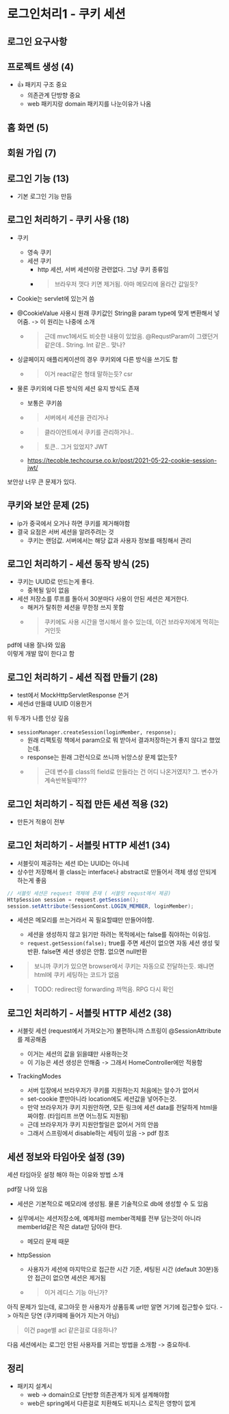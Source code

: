 # 로그인처리1 - 쿠키 세션

## 로그인 요구사항

## 프로젝트 생성 (4)

- 👍 패키지 구조 중요
  - 의존관계 단방향 중요
  - web 패키지랑 domain 패키지를 나눈이유가 나옴

## 홈 화면 (5)

## 회원 가입 (7)

## 로그인 기능 (13)

- 기본 로그인 기능 만듬

## 로그인 처리하기 - 쿠키 사용 (18)

- 쿠키
  - 영속 쿠키
  - 세션 쿠키  
    - http 세션, 서버 세션이랑 관련없다. 그냥 쿠키 종류임
    - > 브라우저 껏다 키면 제거됨. 아마 메모리에 올라간 값일듯?

- Cookie는 servlet에 있는거 씀
- @CookieValue 사용시 원래 쿠키값인 String을 param type에 맞게 변환해서 넣어줌. -> 이 원리는 나중에 소개
  - > 근데 mvc1에서도 비슷한 내용이 있었음. @RequstParam이 그랬던거 같은데.. String. Int 같은.. 맞나?

- 싱글페이지 애플리케이션의 경우 쿠키외에 다른 방식을 쓰기도 함
  - > 이거 react같은 형태 말하는듯? csr
- 물론 쿠키외에 다른 방식의 세션 유지 방식도 존재
  - 보통은 쿠키씀
  - > 서버에서 세션을 관리거나
  - > 클라이언트에서 쿠키를 관리하거나..
  - > 토큰.. 그거 있었지? JWT
  - <https://tecoble.techcourse.co.kr/post/2021-05-22-cookie-session-jwt/>
  
보안상 너무 큰 문제가 있다.

## 쿠키와 보안 문제 (25)

- ip가 중국에서 오거나 하면 쿠키를 제거해야함  
- 결국 요점은 서버 세션을 알려주려는 것
  - 쿠키는 랜덤값. 서버에서는 해당 값과 사용자 정보를 매칭해서 관리

## 로그인 처리하기 - 세션 동작 방식 (25)

- 쿠키는 UUID로 만드는게 좋다.
  - 중복될 일이 없음
- 세션 저장소를 루프를 돌아서 30분마다 사용이 안된 세션은 제거한다.
  - 해커가 탈취한 세션을 무한정 쓰지 못함
  - > 쿠키에도 사용 시간을 명시해서 쓸수 있는데, 이건 브라우저에게 먹히는 거인듯

pdf에 내용 잘나와 있음  
이렇게 개발 많이 한다고 함

## 로그인 처리하기 - 세션 직접 만들기 (28)

- test에서 MockHttpServletResponse 쓴거
- 세션id 만들떄 UUID 이용한거

위 두개가 나름 인상 깊음

- `sessionManager.createSession(loginMember, response);`
  - 원래 리팩토링 책에서 param으로 뭐 받아서 결과저장하는거 좋지 않다고 했었는데.
  - response는 원래 그런식으로 쓰니까 뉘앙스상 문제 없는듯?
  - > 근데 변수를 class의 field로 만들라는 건 어디 나온거였지? 그. 변수가 계속반복될때???

## 로그인 처리하기 - 직접 만든 세션 적용 (32)

- 만든거 적용이 전부

## 로그인 처리하기 - 서블릿 HTTP 세션1 (34)

- 서블릿이 제공하는 세션 ID는 UUID는 아니네
- 상수만 저장해서 쓸 class는 interface나 abstract로 만들어서 객체 생성 안되게 하는게 좋음

```java
// 서블릿 세션은 request 객체에 존재 ( 서블릿 requst에서 제공)
HttpSession session = request.getSession();
session.setAttribute(SessionConst.LOGIN_MEMBER, loginMember);
```

- 세션은 메모리를 쓰는거라서 꼭 필요할떄만 만들어야함.
  - 세션을 생성하지 않고 읽기만 하려는 목적에서는 false를 줘야하는 이유임.
  - `request.getSession(false);`  true를 주면 세션이 없으면 자동 세션 생성 및 반환. false면 세션 생성은 안함. 없으면 null반환

- > 보니까 쿠키가 있으면 browser에서 쿠키는 자동으로 전달하는듯. 왜냐면 html에 쿠키 세팅하는 코드가 없음
- > TODO: redirect랑 forwarding 까먹음. RPG 다시 확인

## 로그인 처리하기 - 서블릿 HTTP 세션2 (38)

- 서블릿 세션 (request에서 가져오는거) 불편하니까 스프링이 @SessionAttribute를 제공해줌
  - 이거는 세션의 값을 읽을떄만 사용하는것
  - 이 기능은 세션 생성은 안해줌 -> 그래서 HomeController에만 적용함

- TrackingModes
  - 서버 입장에서 브라우저가 쿠키를 지원하는지 처음에는 알수가 없어서
  - set-cookie 뿐만아니라 location에도 세션값을 넣어주는것.
  - 만약 브라우저가 쿠키 지원안하면, 모든 링크에 세션 data를 전달하게 html을 짜야함. (타임리프 쓰면 어느정도 지원됨)
  - 근데 브라우저가 쿠키 지원안할일은 없어서 거의 안씀
  - 그래서 스프링에서 disable하는 세팅이 있음 -> pdf 참조

## 세션 정보와 타임아웃 설정 (39)

세션 타임아웃 설정 해야 하는 이유와 방법 소개
  
pdf잘 나와 있음

- 세션은 기본적으로 메모리에 생성됨. 물론 기술적으로 db에 생성할 수 도 있음
- 실무에서는 세션저장소에, 예제처럼 member객체를 전부 담는것이 아니라 memberId같은 작은 data만 담아야 한다.
  - 메모리 문제 때문

- httpSession
  - 사용자가 세션에 마지막으로 접근한 시간 기준, 세팅된 시간 (default 30분)동안 접근이 없으면 세션은 제거됨
  - > 이거 레디스 기능 아닌가?

아직 문제가 있는데, 로그아웃 한 사용자가 상품등록 url만 알면 거기에 접근할수 있다. -> 아직은 당연 (쿠키때메 들어가 지는거 아님)
> 이건 page별 acl 같은걸로 대응하나?

다음 세션에서는 로그인 안된 사용자를 거르는 방법을 소개함 -> 중요하네.

## 정리

- 패키지 설계시
  - web -> domain으로 단반향 의존관계가 되게 설계해야함
  - web은 spring에서 다른걸로 치환해도 비지니스 로직은 영향이 없게

